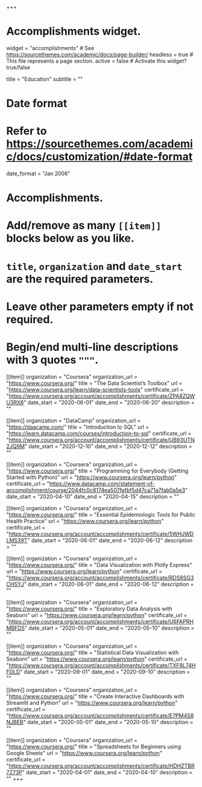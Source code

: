 +++
# Accomplishments widget.
widget = "accomplishments"  # See https://sourcethemes.com/academic/docs/page-builder/
headless = true  # This file represents a page section.
active = false  # Activate this widget? true/false

title = "Education"
subtitle = ""

# Date format
#   Refer to https://sourcethemes.com/academic/docs/customization/#date-format
date_format = "Jan 2006"

# Accomplishments.
#   Add/remove as many `[[item]]` blocks below as you like.
#   `title`, `organization` and `date_start` are the required parameters.
#   Leave other parameters empty if not required.
#   Begin/end multi-line descriptions with 3 quotes `"""`.

[[item]]
  organization = "Coursera"
  organization_url = "https://www.coursera.org/"
  title = "The Data Scientist’s Toolbox"
  url = "https://www.coursera.org/learn/data-scientists-tools"
  certificate_url = "https://www.coursera.org/account/accomplishments/certificate/ZPA8ZQWU3RX8"
  date_start = "2020-06-01"
  date_end = "2020-06-20"
  description = ""

[[item]]
  organization = "DataCamp"
  organization_url = "https://daacamp.com/"
  title = "Introduction to SQL"
  url = "https://learn.datacamp.com/courses/introduction-to-sql"
  certificate_url = "https://www.coursera.org/account/accomplishments/certificate/UB93UTN2JQ9M"
  date_start = "2020-12-10"
  date_end = "2020-12-12"
  description = ""

[[item]]
  organization = "Coursera"
  organization_url = "https://www.coursera.org/"
  title = "Programming for Everybody (Getting Started with Python)"
  url = "https://www.coursera.org/learn/python"
  certificate_url = "https://www.datacamp.com/statement-of-accomplishment/course/2044fc0c8174ea507fafbf5d47ca71a7fab0a5e3"
  date_start = "2020-04-10"
  date_end = "2020-04-15"
  description = ""

[[item]]
  organization = "Coursera"
  organization_url = "https://www.coursera.org/"
  title = "Essential Epidemiologic Tools for Public Health Practice"
  url = "https://www.coursera.org/learn/python"
  certificate_url = "https://www.coursera.org/account/accomplishments/certificate/5WHJWDLMS39T"
  date_start = "2020-06-01"
  date_end = "2020-06-12"
  description = ""

[[item]]
  organization = "Coursera"
  organization_url = "https://www.coursera.org/"
  title = "Data Visualization with Plotly Express"
  url = "https://www.coursera.org/learn/python"
  certificate_url = "https://www.coursera.org/account/accomplishments/certificate/RDS8SG3CHSYJ"
  date_start = "2020-06-01"
  date_end = "2020-06-12"
  description = ""

  [[item]]
  organization = "Coursera"
  organization_url = "https://www.coursera.org/"
  title = "Exploratory Data Analysis with Seaborn"
  url = "https://www.coursera.org/learn/python"
  certificate_url = "https://www.coursera.org/account/accomplishments/certificate/U6FAPRHMBFD5"
  date_start = "2020-05-01"
  date_end = "2020-05-10"
  description = ""



[[item]]
  organization = "Coursera"
  organization_url = "https://www.coursera.org/"
  title = "Statistical Data Visualization with Seaborn"
  url = "https://www.coursera.org/learn/python"
  certificate_url = "https://www.coursera.org/account/accomplishments/certificate/TXF8L74HFDLD"
  date_start = "2020-09-01"
  date_end = "2020-09-10"
  description = ""

[[item]]
  organization = "Coursera"
  organization_url = "https://www.coursera.org/"
  title = "Create Interactive Dashboards with Streamlit and Python"
  url = "https://www.coursera.org/learn/python"
  certificate_url = "https://www.coursera.org/account/accomplishments/certificate/E7PM4S8NJBEB"
  date_start = "2020-05-01"
  date_end = "2020-05-10"
  description = ""



[[item]]
  organization = "Coursera"
  organization_url = "https://www.coursera.org/"
  title = "Spreadsheets for Beginners using Google Sheets"
  url = "https://www.coursera.org/learn/python"
  certificate_url = "https://www.coursera.org/account/accomplishments/certificate/HDHZTBR7Z73P"
  date_start = "2020-04-01"
  date_end = "2020-04-10"
  description = ""
+++
